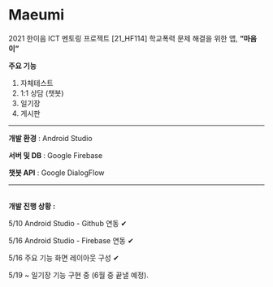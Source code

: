 # Maeumi
2021 한이음 ICT 멘토링 프로젝트
[21_HF114] 학교폭력 문제 해결을 위한 앱, <b>“마음이”</b>

<b>주요 기능</b>
1) 자체테스트
2) 1:1 상담 (챗봇)
3) 일기장
4) 게시판

---
<b>개발 환경</b> : Android Studio

<b>서버 및 DB</b> : Google Firebase

<b>챗봇 API</b> : Google DialogFlow

---
<br>
<b>개발 진행 상황 :</b>

5/10 Android Studio - Github 연동 ✔

5/16 Android Studio - Firebase 연동 ✔

5/16 주요 기능 화면 레이아웃 구성 ✔

5/19 ~ 일기장 기능 구현 중 (6월 중 끝낼 예정).
